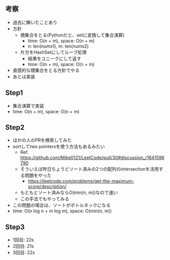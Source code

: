 ## 考察
- 過去に解いたことあり
- 方針
    - 積集合をとる(Pythonだと、setに変換して集合演算)
        - time: O(n + m), space: O(n + m)
        - n: len(nums1), m: len(nums2)
    - 片方をHashSetにしてループ処理
        - 結果をユニークにして返す
        - time: O(n + m), space: O(n + m)
- 直感的な積集合をとる方針でやる
- あとは実装

## Step1
- 集合演算で実装
- time: O(n + m), space: O(n + m)

## Step2
- ほかの人のPRを検索してみた
- sortしてtwo pointersを使う方法もあるみたい
    - Ref. https://github.com/Mike0121/LeetCode/pull/30#discussion_r1641596790
    - そういえば昨日ちょうどソート済みの2つの配列のintersectionを活用する問題をやった
        - https://leetcode.com/problems/get-the-maximum-score/description/
    - もともとソート済みならO(min(n, m))なので速い
    - この手法でもやってみる
- この問題の場合は、ソートがボトルネックになる
- time: O(n log n + m log m), space: O(min(n, m))

## Step3
- 1回目: 22s
- 2回目: 21s
- 3回目: 22s
